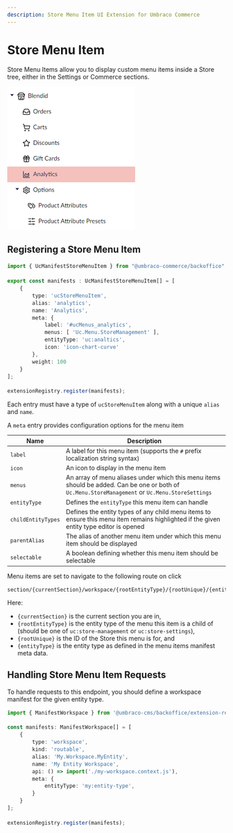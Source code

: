 ```yaml
---
description: Store Menu Item UI Extension for Umbraco Commerce
---
```


# Store Menu Item

Store Menu Items allow you to display custom menu items inside a Store tree, either in the Settings or Commerce sections.

![Store Menu](../../media/v14/store-menu.png)

## Registering a Store Menu Item

```typescript
import { UcManifestStoreMenuItem } from "@umbraco-commerce/backoffice";

export const manifests : UcManifestStoreMenuItem[] = [
    {
        type: 'ucStoreMenuItem',
        alias: 'analytics',
        name: 'Analytics',
        meta: {
            label: '#ucMenus_analytics',
            menus: [ 'Uc.Menu.StoreManagement' ],
            entityType: 'uc:analtics',
            icon: 'icon-chart-curve'
        },
        weight: 100
    }
];

extensionRegistry.register(manifests);
```

Each entry must have a type of `ucStoreMenuItem` along with a unique `alias` and `name`. 

A `meta` entry provides configuration options for the menu item

| Name | Description |  
| -- | -- |
| `label` | A label for this menu item (supports the `#` prefix localization string syntax) |
| `icon` | An icon to display in the menu item |
| `menus` | An array of menu aliases under which this menu items should be added. Can be one or both of `Uc.Menu.StoreManagement` or `Uc.Menu.StoreSettings` |
| `entityType` | Defines the `entityType` this menu item can handle |
| `childEntityTypes` | Defines the entity types of any child menu items to ensure this menu item remains highlighted if the given entity type editor is opened |
| `parentAlias` | The alias of another menu item under which this menu item should be displayed |
| `selectable` | A boolean defining whether this menu item should be selectable |

Menu items are set to navigate to the following route on click

```
section/{currentSection}/workspace/{rootEntityType}/{rootUnique}/{entityType}
```

Here:

- `{currentSection}` is the current section you are in, 
- `{rootEntityType}` is the entity type of the menu this item is a child of (should be one of `uc:store-management` or `uc:store-settings`), 
- `{rootUnique}` is the ID of the Store this menu is for, and 
- `{entityType}` is the entity type as defined in the menu items manifest meta data.

## Handling Store Menu Item Requests

To handle requests to this endpoint, you should define a workspace manifest for the given entity type.

```typescript
import { ManifestWorkspace } from '@umbraco-cms/backoffice/extension-registry';

const manifests: ManifestWorkspace[] = [
    {
        type: 'workspace',
        kind: 'routable',
        alias: 'My.Workspace.MyEntity',
        name: 'My Entity Workspace',
        api: () => import('./my-workspace.context.js'),
        meta: {
            entityType: 'my:entity-type',
        }
    }
];

extensionRegistry.register(manifests);

```